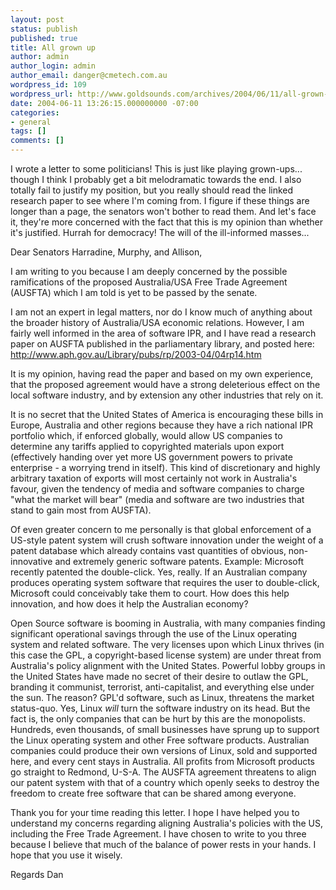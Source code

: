 ```yaml
---
layout: post
status: publish
published: true
title: All grown up
author: admin
author_login: admin
author_email: danger@cmetech.com.au
wordpress_id: 109
wordpress_url: http://www.goldsounds.com/archives/2004/06/11/all-grown-up/
date: 2004-06-11 13:26:15.000000000 -07:00
categories:
- general
tags: []
comments: []
---
```

I wrote a letter to some politicians! This is just like playing grown-ups... though I think I probably get a bit melodramatic towards the end. I also totally fail to justify my position, but you really should read the linked research paper to see where I'm coming from. I figure if these things are longer than a page, the senators won't bother to read them. And let's face it, they're more concerned with the fact that this is my opinion than whether it's justified. Hurrah for democracy! The will of the ill-informed masses...

Dear Senators Harradine, Murphy, and Allison,

I am writing to you because I am deeply concerned by the possible
ramifications of the proposed Australia/USA Free Trade Agreement
(AUSFTA) which I am told is yet to be passed by the senate.

I am not an expert in legal matters, nor do I know much of anything
about the broader history of Australia/USA economic relations. However,
I am fairly well informed in the area of software IPR, and I have read a
research paper on AUSFTA published in the parliamentary library, and
posted here: http://www.aph.gov.au/Library/pubs/rp/2003-04/04rp14.htm

It is my opinion, having read the paper and based on my own experience,
that the proposed agreement would have a strong deleterious effect on
the local software industry, and by extension any other industries that
rely on it.

It is no secret that the United States of America is encouraging these
bills in Europe, Australia and other regions because they have a rich
national IPR portfolio which, if enforced globally, would allow US
companies to determine any tariffs applied to copyrighted materials upon
export (effectively handing over yet more US government powers to
private enterprise - a worrying trend in itself). This kind of
discretionary and highly arbitrary taxation of exports will most
certainly not work in Australia's favour, given the tendency of media
and software companies to charge "what the market will bear" (media and
software are two industries that stand to gain most from AUSFTA).

Of even greater concern to me personally is that global enforcement of a
US-style patent system will crush software innovation under the weight
of a patent database which already contains vast quantities of obvious,
non-innovative and extremely generic software patents. Example:
Microsoft recently patented the double-click. Yes, really. If an
Australian company produces operating system software that requires the
user to double-click, Microsoft could conceivably take them to court.
How does this help innovation, and how does it help the Australian
economy?

Open Source software is booming in Australia, with many companies
finding significant operational savings through the use of the Linux
operating system and related software. The very licenses upon which
Linux thrives (in this case the GPL, a copyright-based license system)
are under threat from Australia's policy alignment with the United
States. Powerful lobby groups in the United States have made no secret
of their desire to outlaw the GPL, branding it communist, terrorist,
anti-capitalist, and everything else under the sun. The reason? GPL'd
software, such as Linux, threatens the market status-quo. Yes, Linux
_will_ turn the software industry on its head. But the fact is, the only
companies that can be hurt by this are the monopolists. Hundreds, even
thousands, of small businesses have sprung up to support the Linux
operating system and other Free software products. Australian companies
could produce their own versions of Linux, sold and supported here, and
every cent stays in Australia. All profits from Microsoft products go
straight to Redmond, U-S-A. The AUSFTA agreement threatens to align our
patent system with that of a country which openly seeks to destroy the
freedom to create free software that can be shared among everyone.

Thank you for your time reading this letter. I hope I have helped you to
understand my concerns regarding aligning Australia's policies with the
US, including the Free Trade Agreement. I have chosen to write to you
three because I believe that much of the balance of power rests in your
hands. I hope that you use it wisely.

Regards
Dan
